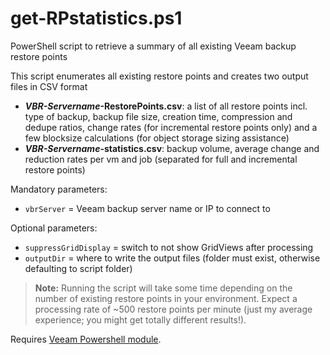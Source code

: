 # get-RPstatistics.ps1

PowerShell script to retrieve a summary of all existing Veeam  backup restore points

This script enumerates all existing restore points and creates two output files in CSV format 
  - **_VBR-Servername_-RestorePoints.csv**:
    a list of all restore points incl. type of backup,
    backup file size, creation time, compression and dedupe ratios,
    change rates (for incremental restore points only) and
    a few blocksize calculations (for object storage sizing assistance)
  - **_VBR-Servername_-statistics.csv**:
    backup volume, average change and reduction rates per vm and job
    (separated for full and incremental restore points)

Mandatory parameters:
- `vbrServer` = Veeam backup server name or IP to connect to

Optional parameters:
- `suppressGridDisplay` = switch to not show GridViews after processing
- `outputDir` = where to write the output files (folder must exist, otherwise defaulting to script folder)

> **Note:** Running the script will take some time depending on the number of existing restore points in your environment. Expect a processing rate of ~500 restore points per minute (just my average experience; you might get totally different results!).

Requires [Veeam Powershell module].

<!-- referenced links -->
[Veeam PowerShell module]: https://helpcenter.veeam.com/docs/backup/powershell/getting_started.html
